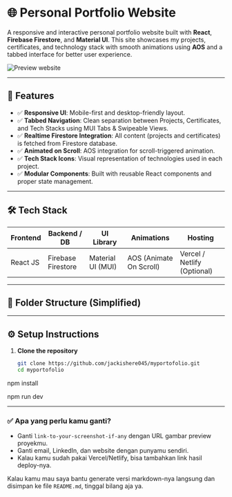 # 🌐 Personal Portfolio Website

A responsive and interactive personal portfolio website built with **React**, **Firebase Firestore**, and **Material UI**. This site showcases my projects, certificates, and technology stack with smooth animations using **AOS** and a tabbed interface for better user experience.

![Preview website](https://jackdev-portofolio.netlify.app/)

---

## 🚀 Features

- ✅ **Responsive UI**: Mobile-first and desktop-friendly layout.
- ✅ **Tabbed Navigation**: Clean separation between Projects, Certificates, and Tech Stacks using MUI Tabs & Swipeable Views.
- ✅ **Realtime Firestore Integration**: All content (projects and certificates) is fetched from Firestore database.
- ✅ **Animated on Scroll**: AOS integration for scroll-triggered animation.
- ✅ **Tech Stack Icons**: Visual representation of technologies used in each project.
- ✅ **Modular Components**: Built with reusable React components and proper state management.

---

## 🛠️ Tech Stack

| Frontend | Backend / DB | UI Library | Animations | Hosting |
|----------|--------------|------------|------------|---------|
| React JS | Firebase Firestore | Material UI (MUI) | AOS (Animate On Scroll) | Vercel / Netlify (Optional) |

---

## 📁 Folder Structure (Simplified)

---

## ⚙️ Setup Instructions

1. **Clone the repository**  
   ```bash
   git clone https://github.com/jackishere045/myportofolio.git
   cd myportofolio
npm install

npm run dev

---

### ✅ Apa yang perlu kamu ganti?

- Ganti `link-to-your-screenshot-if-any` dengan URL gambar preview proyekmu.
- Ganti email, LinkedIn, dan website dengan punyamu sendiri.
- Kalau kamu sudah pakai Vercel/Netlify, bisa tambahkan link hasil deploy-nya.

Kalau kamu mau saya bantu generate versi markdown-nya langsung dan disimpan ke file `README.md`, tinggal bilang aja ya.

